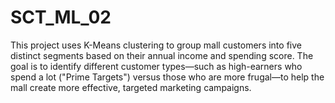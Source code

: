 # SCT_ML_02
This project uses K-Means clustering to group mall customers into five distinct segments based on their annual income and spending score.  The goal is to identify different customer types—such as high-earners who spend a lot ("Prime Targets") versus those who are more frugal—to help the mall create more effective, targeted marketing campaigns.
